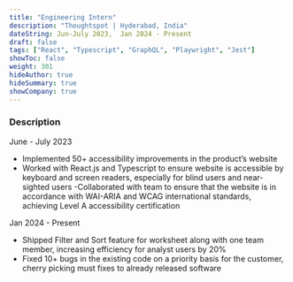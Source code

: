 ```yaml
---
title: "Engineering Intern"
description: "Thoughtspot | Hyderabad, India"
dateString: Jun-July 2023,  Jan 2024 - Present
draft: false
tags: ["React", "Typescript", "GraphQL", "Playwright", "Jest"]
showToc: false
weight: 301
hideAuthor: true
hideSummary: true
showCompany: true
--- 
```


### Description

June - July 2023

- Implemented 50+ accessibility improvements in the product’s website
- Worked with React.js and Typescript to ensure website is accessible by keyboard and screen readers, especially for blind users and near-sighted users
-Collaborated with team to ensure that the website is in accordance with WAI-ARIA and WCAG international standards, achieving Level A accessibility certification

Jan 2024 - Present

- Shipped Filter and Sort feature for worksheet along with one team member, increasing efficiency for analyst users by 20%
- Fixed 10+ bugs in the existing code on a priority basis for the customer, cherry picking must fixes to already released software